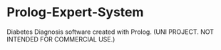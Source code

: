 # Prolog-Expert-System

Diabetes Diagnosis software created with Prolog. (UNI PROJECT. NOT INTENDED FOR COMMERCIAL USE.)
